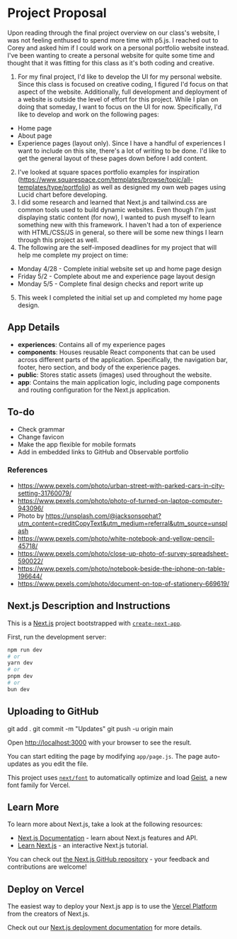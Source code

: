 # Project Proposal
Upon reading through the final project overview on our class's website, I was not feeling enthused to spend more time with p5.js. I reached out to Corey and asked him if I could work on a personal portfolio website instead. I've been wanting to create a personal website for quite some time and thought that it was fitting for this class as it's both coding and creative. 

1.  For my final project, I'd like to develop the UI for my personal website. Since this class is focused on creative coding, I figured I'd focus on that aspect of the website. Additionally, full development and deployment of a website is outside the level of effort for this project. While I plan on doing that someday, I want to focus on the UI for now. Specifically, I'd like to develop and work on the following pages:
* Home page
* About page
* Experience pages (layout only). Since I have a handful of experiences I want to include on this site, there's a lot of writing to be done. I'd like to get the general layout of these pages down before I add content.
2. I've looked at square spaces portfolio examples for inspiration (https://www.squarespace.com/templates/browse/topic/all-templates/type/portfolio) as well as designed my own web pages using Lucid chart before developing.
3. I did some research and learned that Next.js and tailwind.css are common tools used to build dynamic websites. Even though I'm just displaying static content (for now), I wanted to push myself to learn something new with this framework. I haven't had a ton of experience with HTML/CSS/JS in general, so there will be some new things I learn through this project as well.
4. The following are the self-imposed deadlines for my project that will help me complete my project on time:
* Monday 4/28 - Complete initial website set up and home page design
* Friday 5/2 - Complete about me and experience page layout design
* Monday 5/5 - Complete final design checks and report write up
5. This week I completed the initial set up and completed my home page design.



## App Details
* **experiences**: Contains all of my experience pages
* **components**: Houses reusable React components that can be used across different parts of the application. Specifically, the navigation bar, footer, hero section, and body of the experience pages.
* **public**: Stores static assets (images) used throughout the website.
* **app**: Contains the main application logic, including page components and routing configuration for the Next.js application.

## To-do
* Check grammar
* Change favicon
* Make the app flexible for mobile formats
* Add in embedded links to GitHub and Observable portfolio

### References
* https://www.pexels.com/photo/urban-street-with-parked-cars-in-city-setting-31760079/
* https://www.pexels.com/photo/photo-of-turned-on-laptop-computer-943096/
* Photo by https://unsplash.com/@jacksonsophat?utm_content=creditCopyText&utm_medium=referral&utm_source=unsplash
* https://www.pexels.com/photo/white-notebook-and-yellow-pencil-45718/
* https://www.pexels.com/photo/close-up-photo-of-survey-spreadsheet-590022/
* https://www.pexels.com/photo/notebook-beside-the-iphone-on-table-196644/
* https://www.pexels.com/photo/document-on-top-of-stationery-669619/

      

## Next.js Description and Instructions
This is a [Next.js](https://nextjs.org) project bootstrapped with [`create-next-app`](https://github.com/vercel/next.js/tree/canary/packages/create-next-app).

First, run the development server:

```bash
npm run dev
# or
yarn dev
# or
pnpm dev
# or
bun dev
```

## Uploading to GitHub
git add .
git commit -m "Updates"
git push -u origin main

Open [http://localhost:3000](http://localhost:3000) with your browser to see the result.

You can start editing the page by modifying `app/page.js`. The page auto-updates as you edit the file.

This project uses [`next/font`](https://nextjs.org/docs/app/building-your-application/optimizing/fonts) to automatically optimize and load [Geist](https://vercel.com/font), a new font family for Vercel.

## Learn More

To learn more about Next.js, take a look at the following resources:

- [Next.js Documentation](https://nextjs.org/docs) - learn about Next.js features and API.
- [Learn Next.js](https://nextjs.org/learn) - an interactive Next.js tutorial.

You can check out [the Next.js GitHub repository](https://github.com/vercel/next.js) - your feedback and contributions are welcome!

## Deploy on Vercel

The easiest way to deploy your Next.js app is to use the [Vercel Platform](https://vercel.com/new?utm_medium=default-template&filter=next.js&utm_source=create-next-app&utm_campaign=create-next-app-readme) from the creators of Next.js.

Check out our [Next.js deployment documentation](https://nextjs.org/docs/app/building-your-application/deploying) for more details.
